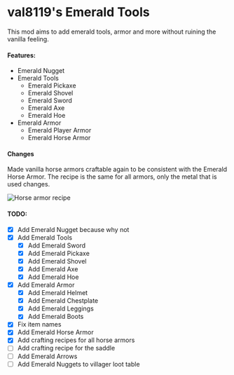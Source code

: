 # val8119's Emerald Tools

This mod aims to add emerald tools, armor and more without ruining the vanilla feeling.

#### Features:

- Emerald Nugget
- Emerald Tools
  - Emerald Pickaxe
  - Emerald Shovel
  - Emerald Sword
  - Emerald Axe
  - Emerald Hoe
- Emerald Armor
  - Emerald Player Armor
  - Emerald Horse Armor

#### Changes
Made vanilla horse armors craftable again to be consistent with the Emerald Horse Armor.
The recipe is the same for all armors, only the metal that is used changes.

![Horse armor recipe](http://pictures.picasion.com/pic70/c12f2b49e427bae704869f594583cd0d.gif)

#### TODO:

- [x] Add Emerald Nugget because why not
- [x] Add Emerald Tools
  - [x] Add Emerald Sword
  - [x] Add Emerald Pickaxe
  - [x] Add Emerald Shovel
  - [x] Add Emerald Axe
  - [x] Add Emerald Hoe
- [x] Add Emerald Armor
  - [x] Add Emerald Helmet
  - [x] Add Emerald Chestplate
  - [x] Add Emerald Leggings
  - [x] Add Emerald Boots
- [x] Fix item names
- [x] Add Emerald Horse Armor
- [x] Add crafting recipes for all horse armors
- [ ] Add crafting recipe for the saddle
- [ ] Add Emerald Arrows
- [ ] Add Emerald Nuggets to villager loot table
